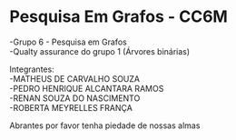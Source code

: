 # Pesquisa Em Grafos - CC6M

-Grupo 6 - Pesquisa em Grafos  
-Qualty assurance do grupo 1 (Árvores binárias)  
  
Integrantes:  
-MATHEUS DE CARVALHO SOUZA  
-PEDRO HENRIQUE ALCANTARA RAMOS  
-RENAN SOUZA DO NASCIMENTO  
-ROBERTA MEYRELLES FRANÇA  
  
  
Abrantes por favor tenha piedade de nossas almas
